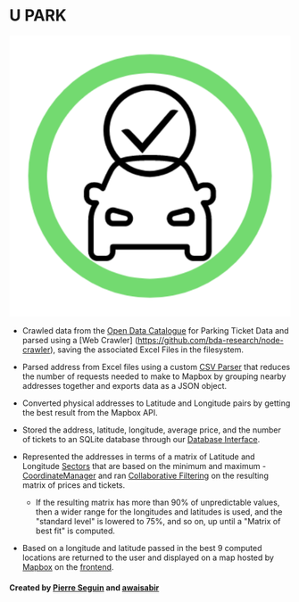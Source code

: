# U PARK

<div style="text-align:center"><img alt="logo" src="https://github.com/awaisabir/COMP4601-Project/blob/master/client/src/assets/logo.png" /></div>

- Crawled data from the [Open Data Catalogue](https://www.toronto.ca/city-government/data-research-maps/open-data/open-data-catalogue/#75d14c24-3b7e-f344-4412-d8fd41f89455) for Parking Ticket Data and parsed using a [Web Crawler] (https://github.com/bda-research/node-crawler), saving the associated Excel Files in the filesystem.

- Parsed address from Excel files using a custom [CSV Parser](https://github.com/awaisabir/COMP4601-Project/blob/master/server/models/CSVParser.js) that reduces the number of requests needed to make to Mapbox by grouping nearby addresses together and exports data as a JSON object.

- Converted physical addresses to Latitude and Longitude pairs by getting the best result from the Mapbox API.

- Stored the address, latitude, longitude, average price, and the number of tickets to an SQLite database through our [Database Interface](https://github.com/awaisabir/COMP4601-Project/blob/master/server/db/Dbi.js).

- Represented the addresses in terms of a matrix of Latitude and Longitude [Sectors](https://github.com/awaisabir/COMP4601-Project/blob/master/server/models/Sector.js) that are based on the minimum and maximum - [CoordinateManager](https://github.com/awaisabir/COMP4601-Project/blob/master/server/models/CoordinateManager.js) and ran [Collaborative Filtering](https://github.com/awaisabir/COMP4601-Project/blob/master/server/algo/UserBasedCF.js) on the resulting matrix of prices and tickets.
  - If the resulting matrix has more than 90% of unpredictable values, then a wider range for the longitudes and latitudes is used, and the "standard level" is lowered to 75%, and so on, up until a "Matrix of best fit" is computed.

- Based on a longitude and latitude passed in the best 9 computed locations are returned to the user and displayed on a map hosted by [Mapbox](https://github.com/alex3165/react-mapbox-gl) on the [frontend](https://github.com/awaisabir/COMP4601-Project/tree/master/client/src).

#### Created by [Pierre Seguin](https://github.com/pseguin2011) and [awaisabir](https://github.com/awaisabir)
